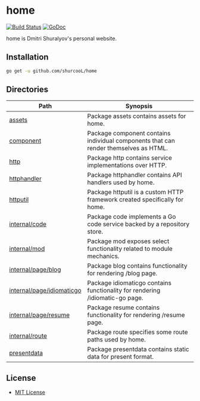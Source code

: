 home
====

[![Build Status](https://travis-ci.org/shurcooL/home.svg?branch=master)](https://travis-ci.org/shurcooL/home) [![GoDoc](https://godoc.org/github.com/shurcooL/home?status.svg)](https://godoc.org/github.com/shurcooL/home)

home is Dmitri Shuralyov's personal website.

Installation
------------

```bash
go get -u github.com/shurcooL/home
```

Directories
-----------

| Path                                                                                              | Synopsis                                                                             |
|---------------------------------------------------------------------------------------------------|--------------------------------------------------------------------------------------|
| [assets](https://godoc.org/github.com/shurcooL/home/assets)                                       | Package assets contains assets for home.                                             |
| [component](https://godoc.org/github.com/shurcooL/home/component)                                 | Package component contains individual components that can render themselves as HTML. |
| [http](https://godoc.org/github.com/shurcooL/home/http)                                           | Package http contains service implementations over HTTP.                             |
| [httphandler](https://godoc.org/github.com/shurcooL/home/httphandler)                             | Package httphandler contains API handlers used by home.                              |
| [httputil](https://godoc.org/github.com/shurcooL/home/httputil)                                   | Package httputil is a custom HTTP framework created specifically for home.           |
| [internal/code](https://godoc.org/github.com/shurcooL/home/internal/code)                         | Package code implements a Go code service backed by a repository store.              |
| [internal/mod](https://godoc.org/github.com/shurcooL/home/internal/mod)                           | Package mod exposes select functionality related to module mechanics.                |
| [internal/page/blog](https://godoc.org/github.com/shurcooL/home/internal/page/blog)               | Package blog contains functionality for rendering /blog page.                        |
| [internal/page/idiomaticgo](https://godoc.org/github.com/shurcooL/home/internal/page/idiomaticgo) | Package idiomaticgo contains functionality for rendering /idiomatic-go page.         |
| [internal/page/resume](https://godoc.org/github.com/shurcooL/home/internal/page/resume)           | Package resume contains functionality for rendering /resume page.                    |
| [internal/route](https://godoc.org/github.com/shurcooL/home/internal/route)                       | Package route specifies some route paths used by home.                               |
| [presentdata](https://godoc.org/github.com/shurcooL/home/presentdata)                             | Package presentdata contains static data for present format.                         |

License
-------

-	[MIT License](LICENSE)

